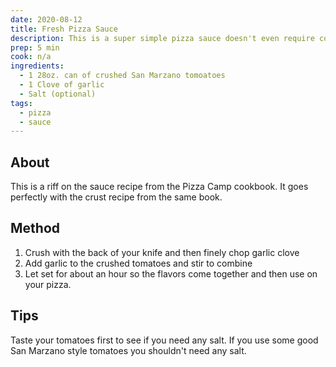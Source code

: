 ```yaml
---
date: 2020-08-12
title: Fresh Pizza Sauce
description: This is a super simple pizza sauce doesn't even require cooking. Just make sure to use some really good canned tomatoes
prep: 5 min
cook: n/a
ingredients:
  - 1 28oz. can of crushed San Marzano tomoatoes
  - 1 Clove of garlic
  - Salt (optional)
tags:
  - pizza
  - sauce
---
```

## About
This is a riff on the sauce recipe from the Pizza Camp cookbook. It goes perfectly with the crust recipe from the same book.

## Method
1. Crush with the back of your knife and then finely chop garlic clove
1. Add garlic to the crushed tomatoes and stir to combine
1. Let set for about an hour so the flavors come together and then use on your pizza.

## Tips
Taste your tomatoes first to see if you need any salt. If you use some good San Marzano style tomatoes you shouldn't need any salt.